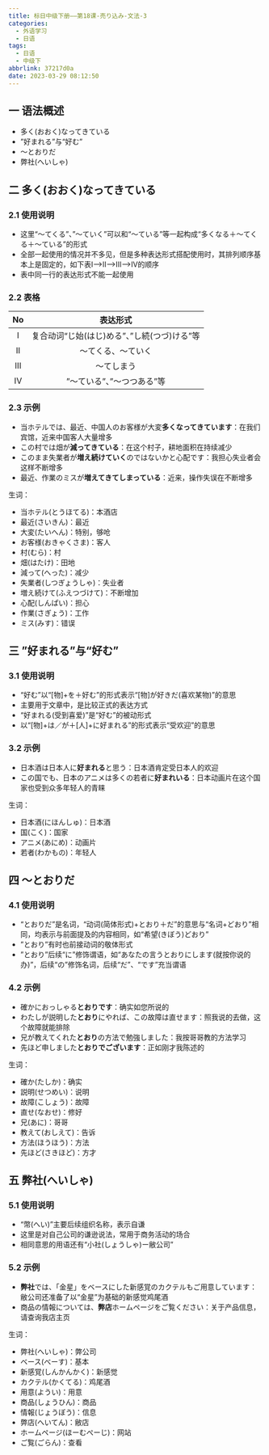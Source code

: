 ```yaml
---
title: 标日中级下册——第18课-売り込み-文法-3
categories:
  - 外语学习
  - 日语
tags:
  - 日语
  - 中级下
abbrlink: 37217d0a
date: 2023-03-29 08:12:50
---
```

## 一 语法概述

* 多く(おおく)なってきている
* ”好まれる”与“好む”
* ～とおりだ
* 弊社(へいしゃ)

<!--more-->

## 二 多く(おおく)なってきている

### 2.1 使用说明

* 这里“～てくる”、”～ていく”可以和“～ている”等一起构成“多くなる＋～てくる＋～ている”的形式
* 全部一起使用的情况并不多见，但是多种表达形式搭配使用时，其排列顺序基本上是固定的，如下表I—>II—>III—>IV的顺序
* 表中同一行的表达形式不能一起使用

### 2.2 表格

|  No  |                   表达形式                   |
| :--: | :------------------------------------------: |
|  I   | 复合动词“じ始(はじ)める”、”し続(つづ)ける”等 |
|  II  |              ～てくる、～ていく              |
| III  |                  ～てしまう                  |
|  IV  |          ”～ている”、”～つつある”等          |

### 2.3 示例

* 当ホテルでは、最近、中国人のお客様が大変**多くなってきています**：在我们宾馆，近来中国客人大量增多
* この村では畑が**減ってきている**：在这个村子，耕地面积在持续减少
* このまま失業者が**増え続けていく**のではないかと心配です：我担心失业者会这样不断增多
* 最近、作業のミスが**増えてきてしまっている**：近来，操作失误在不断增多

生词：

* 当ホテル(とうほてる)：本酒店
* 最近(さいきん)：最近
* 大変(たいへん)：特别，够呛
* お客様(おきゃくさま)：客人
* 村(むら)：村
* 畑(はたけ)：田地
* 減って(へった)：减少
* 失業者(しつぎょうしゃ)：失业者
* 増え続けて(ふえつづけて)：不断增加
* 心配(しんぱい)：担心
* 作業(さぎょう)：工作
* ミス(みす)：错误

## 三 ”好まれる”与“好む”

### 3.1 使用说明

* “好む”以“[物]+を＋好む”的形式表示“[物]が好きだ(喜欢某物)”的意思
* 主要用于文章中，是比较正式的表达方式
* “好まれる(受到喜爱)”是“好む”的被动形式
* 以“[物]+は／が＋[人]+に好まれる”的形式表示“受欢迎”的意思

### 3.2 示例

* 日本酒は日本人に**好まれる**と思う：日本酒肯定受日本人的欢迎
* この国でも、日本のアニメは多くの若者に**好まれいる**：日本动画片在这个国家也受到众多年轻人的青睐

生词：

* 日本酒(にほんしゅ)：日本酒
* 国(こく)：国家
* アニメ(あにめ)：动画片
* 若者(わかもの)：年轻人

## 四 ～とおりだ

### 4.1 使用说明

* “とおりだ”是名词，“动词(简体形式)+とおり＋だ”的意思与“名词+どおり”相同，均表示与前面提及的内容相同，如“希望(きぼう)どおり”
* ”とおり”有时也前接动词的敬体形式
* ”とおり”后续“に”修饰谓语，如“あなたの言うとおりにします(就按你说的办)”，后续“の”修饰名词，后续“だ”、“です”充当谓语

### 4.2 示例

* 確かにおっしゃる**とおりです**：确实如您所说的
* わたしが説明した**とおり**にやれば、この故障は直せます：照我说的去做，这个故障就能排除
* 兄が教えてくれた**とおり**の方法で勉強しました：我按哥哥教的方法学习
* 先ほど申しました**とおりでございます**：正如刚才我陈述的

生词：

* 確か(たしか)：确实
* 説明(せつめい)：说明
* 故障(こしょう)：故障
* 直せ(なおせ)：修好
* 兄(あに)：哥哥
* 教えて(おしえて)：告诉
* 方法(ほうほう)：方法
* 先ほど(さきほど)：方才

## 五 弊社(へいしゃ)

### 5.1 使用说明

* “幣(へい)”主要后续组织名称，表示自谦
* 这里是对自己公司的谦逊说法，常用于商务活动的场合
* 相同意思的用语还有“小社(しょうしゃ)ー敝公司”

### 5.2 示例

* **弊社**では、「金星」をベースにした新感覚のカクテルもご用意しています：敝公司还准备了以“金星”为基础的新感觉鸡尾酒
* 商品の情報については、**弊店**ホームページをご覧ください：关于产品信息，请查询我店主页

生词：

* 弊社(へいしゃ)：弊公司
* ベース(べーす)：基本
* 新感覚(しんかんかく)：新感觉
* カクテル(かくてる)：鸡尾酒
* 用意(ようい)：用意
* 商品(しょうひん)：商品
* 情報(じょうぼう)：信息
* 弊店(へいてん)：敝店
* ホームページ(ほーむぺーじ)：网站
* ご覧(ごらん)：查看

